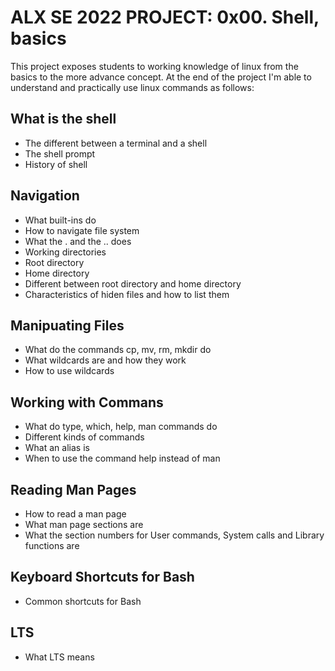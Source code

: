 # ALX SE 2022 PROJECT: 0x00. Shell, basics

This project exposes students to working knowledge of linux from the basics to the more advance concept. At the end of the project I'm able to understand and practically use linux commands as follows:

## What is the shell
- The different between a terminal and a shell
- The shell prompt
- History of shell

## Navigation
- What built-ins do
- How to navigate file system
- What the . and the .. does
- Working directories
- Root directory
- Home directory
- Different between root directory and home directory
- Characteristics of hiden files and how to list them

## Manipuating Files
- What do the commands cp, mv, rm, mkdir do
- What wildcards are and how they work
- How to use wildcards

## Working with Commans
- What do type, which, help, man commands do
- Different kinds of commands
- What an alias is
- When to use the command help instead of man

## Reading Man Pages
- How to read a man page
- What man page sections are
- What the section numbers for User commands, System calls and Library functions are

## Keyboard Shortcuts for Bash
- Common shortcuts for Bash

## LTS
- What LTS means
